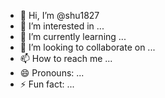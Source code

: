 - 👋 Hi, I’m @shu1827
- 👀 I’m interested in ...
- 🌱 I’m currently learning ...
- 💞️ I’m looking to collaborate on ...
- 📫 How to reach me ...
- 😄 Pronouns: ...
- ⚡ Fun fact: ...

<!---
shu1827/shu1827 is a ✨ special ✨ repository because its `README.md` (this file) appears on your GitHub profile.
You can click the Preview link to take a look at your changes.
--->
